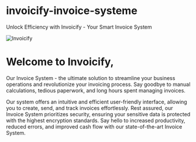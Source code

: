 # invoicify-invoice-systeme
Unlock Efficiency with Invoicify - Your Smart Invoice System

![Invoicify](https://github.com/user-attachments/assets/0ff5d842-3a81-4441-86ff-a5829eaba94d)



# Welcome to Invoicify, 

Our Invoice System - the ultimate solution to streamline your business operations and revolutionize your invoicing process. 
Say goodbye to manual calculations, tedious paperwork, and long hours spent managing invoices.

Our system offers an intuitive and efficient user-friendly interface, 
allowing you to create, send, and track invoices effortlessly. Rest assured, our Invoice System prioritizes security, 
ensuring your sensitive data is protected with the highest encryption standards. Say hello to increased productivity, reduced errors, 
and improved cash flow with our state-of-the-art Invoice System.
